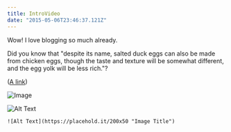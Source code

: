 ```yaml
---
title: IntroVideo
date: "2015-05-06T23:46:37.121Z"
---
```


Wow! I love blogging so much already.

Did you know that "despite its name, salted duck eggs can also be made from
chicken eggs, though the taste and texture will be somewhat different, and the
egg yolk will be less rich."?

([A link](/about))

![Image](../../assets/profile-pic.jpg)

![Alt Text](https://placehold.it/200x50 "Image Title")

    ![Alt Text](https://placehold.it/200x50 "Image Title")

